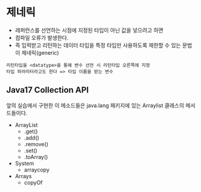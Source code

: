 # 제네릭

- 레퍼런스를 선언하는 시점에 지정된 타입이 아닌 값을 넣으려고 하면
- 컴파일 오류가 발생한다.
- 즉 입력받고 리턴하는 데이터 타입을 특정 타입만 사용하도록 제한할 수 있는 문법이 제네릭(generic)

```
리턴타입을 <datatype>을 통해 변수 선언 시 리턴타입 오른쪽에 지정 
타입 파라미터라고도 한다 => 타입 이름을 받는 변수
```

## Java17 Collection API
앞의 실습에서 구현한 이 메소드들은 java.lang 패키지에 있는 Arraylist 클래스의 메서드들이다.
- ArrayList  
  - .get()  
  - .add()  
  - .remove()
  - .set()
  - .toArray()
- System
  - arraycopy
- Arrays
  - copyOf





